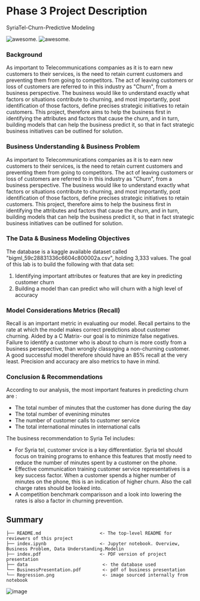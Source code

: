 # Phase 3 Project Description

SyriaTel-Churn-Predictive Modeling

![awesome](https://seeklogo.com/images/S/Syriatel-logo-37F5D97989-seeklogo.com.png).
![awesome](https://www.nowvertical.com/static/e95a743064a9aaceff6e6be38da7ec45/c28c6/adobestock_435172782.webp).


### Background
As important to Telecommunications companies as it is to earn new customers to their services, is the need to retain current customers and preventing them from going to competitors. The act of leaving customers or loss of customers are referred to in this industry as "Churn", from a business perspective. The business would like to understand exactly what factors or situations contribute to churning, and most importantly, post identification of those factors, define precises strategic initiatives to retain customers. This project, therefore aims to help the business first in identifying the attributes and factors that cause the churn, and in turn, building models that can help the business predict it, so that in fact strategic business initiatives can be outlined for solution.

### Business Understanding & Business Problem
As important to Telecommunications companies as it is to earn new customers to their services, is the need to retain current customers and preventing them from going to competitors. The act of leaving customers or loss of customers are referred to in this industry as "Churn", from a business perspective. The business would like to understand exactly what factors or situations contribute to churning, and most importantly, post identification of those factors, define precises strategic initiatives to retain customers. This project, therefore aims to help the business first in identifying the attributes and factors that cause the churn, and in turn, building models that can help the business predict it, so that in fact strategic business initiatives can be outlined for solution.


### The Data & Business Modeling Objectives
The database is a kaggle available dataset called "bigml_59c28831336c6604c800002a.csv", holding 3,333 values. 
The goal of this lab is to build the following with that data set: 
1) Identifying important attributes or features that are key in predicting customer churn
2) Building a model than can predict who will churn with a high level of accuracy

### Model Considerations Metrics (Recall)

Recall is an important metric in evaluating our model. Recall pertains to the rate at which the model makes correct predictions about customer churning. Aided by a C Matrix- our goal is to minimize false negatives. Failure to identify a customer who is about to churn is more costly from a business persepective, than wrongly classyging a non-churning customer. A good successful model therefore should have an 85% recall at the very least. Precision and accuracy are also metrics to have in mind.

### Conclusion & Recommendations

According to our analysis, the most important features in predicting churn are :

* The total number of minutes that the customer has done during the day
* The total number of evenining minutes
* The number of customer calls to customer service
* The total international minutes in international calls

The business recommendation to Syria Tel includes:
* For Syria tel, customer srvice is a key differentiatior. Syria tel should focus on training programs to enhance this features that mostly need to reduce the number of minutes spent by a customer on the phone. 
* Effective communication training customer service representatives is a key success factor. When a customer spends a higher number of minutes on the phone, this is an indication of higher churn. Also the call charge rates should be looked into. 
* A competition benchmark comparisson and a look into lowering the rates is also a factor in churning prevention.


## Summary
```
├── README.md                      <- The top-level README for reviewers of this project
├── index.ipynb                    <- Jupyter notebook. Overview, Business Problem, Data Understanding.Modelin
├── index.pdf                      <- PDF version of project presentation
├── data                            <- the database used 
└── BusinessPresentation.pdf        <- pdf of business presentation
└── Regression.png                  <- image sourced internally from notebook
```
![image](https://user-images.githubusercontent.com/102439898/228536267-8d3f8926-d49f-4557-add4-8b517261c6cd.png)

